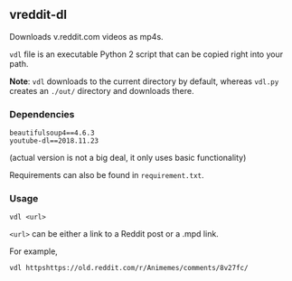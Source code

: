 ## vreddit-dl

Downloads v.reddit.com videos as mp4s.

`vdl` file is an executable Python 2 script that can be copied right into your path.

**Note**: `vdl` downloads to the current directory by default, whereas `vdl.py` creates an `./out/` directory and downloads there.

### Dependencies

```
beautifulsoup4==4.6.3
youtube-dl==2018.11.23
```

(actual version is not a big deal, it only uses basic functionality)

Requirements can also be found in `requirement.txt`.

### Usage

`vdl <url>`

`<url>` can be either a link to a Reddit post or a .mpd link.

For example,

`vdl httpshttps://old.reddit.com/r/Animemes/comments/8v27fc/`
